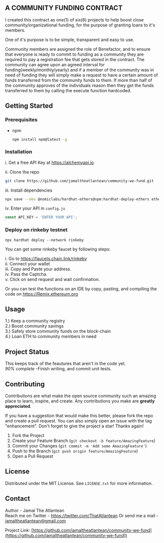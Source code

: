 ## A COMMUNITY FUNDING CONTRACT
I created this contract as one(1) of six(6) projects to help boost close community/organizational funding, for the purpose of granting loans to it's members.

One of it's purpose is to be simple, transparent and easy to use.

Community members are assigned the role of Benefactor, and to ensure that everyone is ready to commit to funding as a community they are required to pay a registration
fee that gets stored in the contract.
The community can agree upon an agreed interval for funding(weekly/monthly/yearly) and if a member of the community was in need of funding
they will simply make a request to have a certain amount of funds transferred from the community funds to them. If more than half of the 
community approves of the individuals reason then they get the funds transferred to them by calling the execute function hardcoded.

## Getting Started
### Prerequisites
* npm
  ```sh
  npm install npm@latest -g
  ```
  
  
### Installation
  i. Get a free API Key at https://alchemyapi.io
  
  ii. Clone the repo
   ```sh
   git clone https://github.com/jamaltheatlantean/community-we-fund.git
   ```
   iii. Install dependencies
```sh
npx save --dev @nomiclabs/hardhat-ethers@npm:hardhat-deploy-ethers ethers @nomiclabs/hardhat-etherscan @nomiclabs/hardhat-waffle chai ethereum-waffle hardhat hardhat-contract-sizer hardhat-deploy hardhat-gas-reporter prettier prettier-plugin-solidity solhint solidity-coverage dotenv
```
   iv. Enter your API in `config.js`
   ```js
   const API_KEY = 'ENTER YOUR API';
   ```
   
### Deploy on rinkeby testnet
  ```
  npx hardhat deploy --network rinkeby
  ```
  
  You can get some rinkeby faucet by following steps:
  
  i. Go to https://faucets.chain.link/rinkeby                                                                                                               
  ii. Connect your wallet                                                                                                                                   
  iii. Copy and Paste your address.                                                                                                                         
  iv. Pass the Captcha.                                                                                                                                     
  v. Click on send request and wait confirmation.                                                                                                           
  
  Or you can test the functions on an IDE by copy, pasting, and compiling the code on https://Remix.ethereum.org
   
 ## Usage
 
1.) Keep a community registry                                                                                                                               
2.) Boost community savings                                                                                                                                 
3.) Safely store community funds on the block-chain                                                                                                         
4.) Loan ETH to community members in need                                                                                                                    
  
  
## Project Status
This keeps track of the feautures that aren't in the code yet.                                                                                             
*90% complete*
-Finish writing, and commit unit tests.


 ## Contributing

  Contributions are what make the open source community such an amazing place to learn, inspire, and create. Any contributions you make are **greatly appreciated**.

  If you have a suggestion that would make this better, please fork the repo and create a pull request. You can also simply open an issue with the tag       "enhancement".
  Don't forget to give the project a star! Thanks again!

  1. Fork the Project
  2. Create your Feature Branch (`git checkout -b feature/AmazingFeature`)
  3. Commit your Changes (`git commit -m 'Add some AmazingFeature'`)
  4. Push to the Branch (`git push origin feature/AmazingFeature`)
  5. Open a Pull Request


   
  ## License

  Distributed under the MIT License. See `LICENSE.txt` for more information.
  
  ## Contact

Author - Jamal The Atlantean                                                                                                                           
Reach me on Twitter - https://twitter.com/ThatAtlantean
Or send me a mail - jamaltheatlantean@gmail.com

Project Link: [https://github.com/jamaltheatlantean/community-we-fund](https://github.com/jamaltheatlantean/community-we-fund])
  
